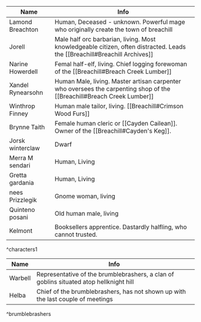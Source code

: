 | Name              | Info                                                                                                                      |
| ----------------- | ------------------------------------------------------------------------------------------------------------------------- |
| Lamond Breachton  | Human, Deceased - unknown. Powerful mage who originally create the town of breachill                                      |
| Jorell            | Male half orc barbarian, living. Most knowledgeable citizen, often distracted. Leads the [[Breachill#Breachill Archives]] |
| Narine Howerdell  | Femal half-elf, living. Chief logging forewoman of the [[Breachill#Breach Creek Lumber]]                                  |
| Xandel Rynearsohn | Human Male, living. Master artisan carpenter who oversees the carpenting shop of the [[Breachill#Breach Creek Lumber]]    |
| Winthrop Finney   | Human male tailor, living. [[Breachill#Crimson Wood Furs]]                                                                |
| Brynne Taith      | Female human cleric or [[Cayden Cailean]]. Owner of the [[Breachill#Cayden's Keg]].                                       |
| Jorsk winterclaw  | Dwarf                                                                                                                     |
| Merra M sendari   | Human, Living                                                                                                             |
| Gretta gardania   | Human, Living                                                                                                             |
| nees Prizzlegik   | Gnome woman, living                                                                                                       |
| Quinteno posani   | Old human male, living                                                                                                    |
| Kelmont           | Booksellers apprentice. Dastardly halfling, who cannot trusted.                                                           |
^characters1

| Name    | Info                                                                                   |
| ------- | -------------------------------------------------------------------------------------- |
| Warbell | Representative of the brumblebrashers, a clan of goblins situated atop hellknight hill |
| Helba   | Chief of the brumblebrashers, has not shown up with the last couple of meetings        |
^brumblebrashers
